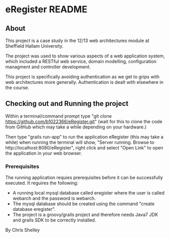 eRegister README
=========

## About
This project is a case study in the 12/13 web architectures module at Sheffield Hallam University.

The project was used to show various aspects of a web application system, which included a RESTful web service, 
domain modelling, configuration managment and controller development.

This project is specifically avoiding authentication as we get to grips with web architectures more generally. 
Authentication is dealt with elsewhere in the course.

## Checking out and Running the project

Within a terminal/command prompt type "git clone https://github.com/b1022366/eRegister.git" 
(wait for this to clone the code from GitHub which may take a while depending on your hardware.)

Then type "grails run-app" to run the application eRegister (this may take a while) when running the terminal will show, 
"Server running. Browse to http://localhost:8080/eRegister", right click and select "Open Link" to open the application in your web browser.

### Prerequisites 

The running application requies prerequisites before it can be successfully executed.
It reguires the following:

* A running local mysql database called eregister where the user is called webarch and the password is webarch.
* The mysql database should be created using the command "create database eregister". 
* The project is a groovy/grails project and therefore needs Java7 JDK and grails SDK to be correctly installed.



By Chris Shelley
